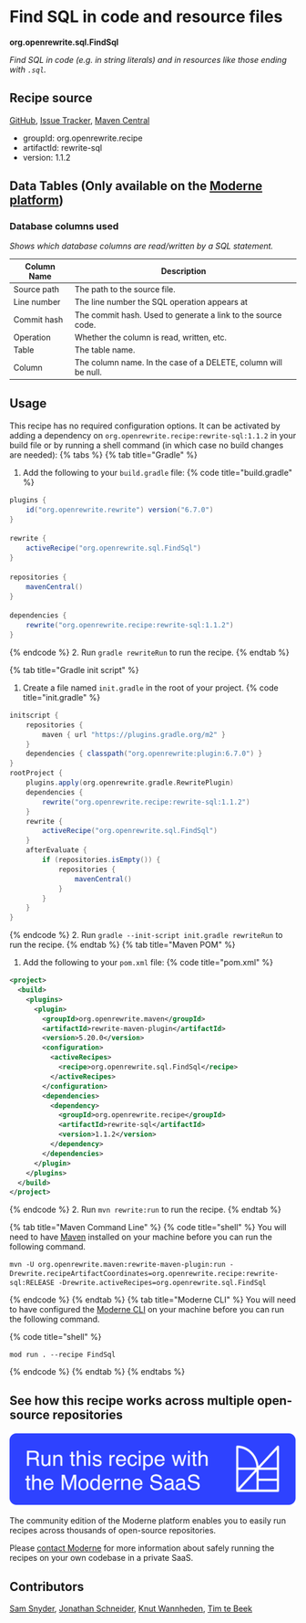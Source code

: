 # Find SQL in code and resource files

**org.openrewrite.sql.FindSql**

_Find SQL in code (e.g. in string literals) and in resources like those ending with `.sql`._

## Recipe source

[GitHub](https://github.com/openrewrite/rewrite-sql/blob/main/src/main/java/org/openrewrite/sql/FindSql.java), [Issue Tracker](https://github.com/openrewrite/rewrite-sql/issues), [Maven Central](https://central.sonatype.com/artifact/org.openrewrite.recipe/rewrite-sql/1.1.2/jar)

* groupId: org.openrewrite.recipe
* artifactId: rewrite-sql
* version: 1.1.2

## Data Tables (Only available on the [Moderne platform](https://app.moderne.io/))

### Database columns used

_Shows which database columns are read/written by a SQL statement._

| Column Name | Description |
| ----------- | ----------- |
| Source path | The path to the source file. |
| Line number | The line number the SQL operation appears at |
| Commit hash | The commit hash. Used to generate a link to the source code. |
| Operation | Whether the column is read, written, etc. |
| Table | The table name. |
| Column | The column name. In the case of a DELETE, column will be null. |


## Usage

This recipe has no required configuration options. It can be activated by adding a dependency on `org.openrewrite.recipe:rewrite-sql:1.1.2` in your build file or by running a shell command (in which case no build changes are needed): 
{% tabs %}
{% tab title="Gradle" %}
1. Add the following to your `build.gradle` file:
{% code title="build.gradle" %}
```groovy
plugins {
    id("org.openrewrite.rewrite") version("6.7.0")
}

rewrite {
    activeRecipe("org.openrewrite.sql.FindSql")
}

repositories {
    mavenCentral()
}

dependencies {
    rewrite("org.openrewrite.recipe:rewrite-sql:1.1.2")
}
```
{% endcode %}
2. Run `gradle rewriteRun` to run the recipe.
{% endtab %}

{% tab title="Gradle init script" %}
1. Create a file named `init.gradle` in the root of your project.
{% code title="init.gradle" %}
```groovy
initscript {
    repositories {
        maven { url "https://plugins.gradle.org/m2" }
    }
    dependencies { classpath("org.openrewrite:plugin:6.7.0") }
}
rootProject {
    plugins.apply(org.openrewrite.gradle.RewritePlugin)
    dependencies {
        rewrite("org.openrewrite.recipe:rewrite-sql:1.1.2")
    }
    rewrite {
        activeRecipe("org.openrewrite.sql.FindSql")
    }
    afterEvaluate {
        if (repositories.isEmpty()) {
            repositories {
                mavenCentral()
            }
        }
    }
}
```
{% endcode %}
2. Run `gradle --init-script init.gradle rewriteRun` to run the recipe.
{% endtab %}
{% tab title="Maven POM" %}
1. Add the following to your `pom.xml` file:
{% code title="pom.xml" %}
```xml
<project>
  <build>
    <plugins>
      <plugin>
        <groupId>org.openrewrite.maven</groupId>
        <artifactId>rewrite-maven-plugin</artifactId>
        <version>5.20.0</version>
        <configuration>
          <activeRecipes>
            <recipe>org.openrewrite.sql.FindSql</recipe>
          </activeRecipes>
        </configuration>
        <dependencies>
          <dependency>
            <groupId>org.openrewrite.recipe</groupId>
            <artifactId>rewrite-sql</artifactId>
            <version>1.1.2</version>
          </dependency>
        </dependencies>
      </plugin>
    </plugins>
  </build>
</project>
```
{% endcode %}
2. Run `mvn rewrite:run` to run the recipe.
{% endtab %}

{% tab title="Maven Command Line" %}
{% code title="shell" %}
You will need to have [Maven](https://maven.apache.org/download.cgi) installed on your machine before you can run the following command.

```shell
mvn -U org.openrewrite.maven:rewrite-maven-plugin:run -Drewrite.recipeArtifactCoordinates=org.openrewrite.recipe:rewrite-sql:RELEASE -Drewrite.activeRecipes=org.openrewrite.sql.FindSql
```
{% endcode %}
{% endtab %}
{% tab title="Moderne CLI" %}
You will need to have configured the [Moderne CLI](https://docs.moderne.io/moderne-cli/cli-intro) on your machine before you can run the following command.

{% code title="shell" %}
```shell
mod run . --recipe FindSql
```
{% endcode %}
{% endtab %}
{% endtabs %}

## See how this recipe works across multiple open-source repositories

[![Moderne Link Image](/.gitbook/assets/ModerneRecipeButton.png)](https://app.moderne.io/recipes/org.openrewrite.sql.FindSql)

The community edition of the Moderne platform enables you to easily run recipes across thousands of open-source repositories.

Please [contact Moderne](https://moderne.io/product) for more information about safely running the recipes on your own codebase in a private SaaS.

## Contributors
[Sam Snyder](mailto:sam@moderne.io), [Jonathan Schneider](mailto:jkschneider@gmail.com), [Knut Wannheden](mailto:knut@moderne.io), [Tim te Beek](mailto:timtebeek@gmail.com)

